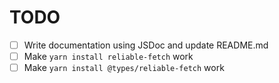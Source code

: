 # TODO

-   [ ] Write documentation using JSDoc and update README.md
-   [ ] Make `yarn install reliable-fetch` work
-   [ ] Make `yarn install @types/reliable-fetch` work
